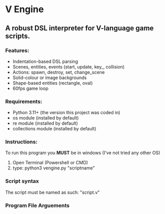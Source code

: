 # V Engine 
## A robust DSL interpreter for V-language game scripts.

### Features:

- Indentation-based DSL parsing
- Scenes, entities, events (start, update, key_, collision)
- Actions: spawn, destroy, set, change_scene
- Solid-colour or image backgrounds
- Shape-based entities (rectangle, oval)
- 60fps game loop

### Requirements:

 - Python 3.11+ (the version this project was coded in)
 - os module (installed by default)
 - re module (installed by default)
 - collections module (installed by default)

### Instructions:

To run this program you __MUST__ be in windows (I've not tried any other OS)

1. Open Terminal (Powershell or CMD)
2. type: python3 vengine.py "scriptname"

### Script syntax

The script must be named as such: "script.v"

### Program File Arguements

